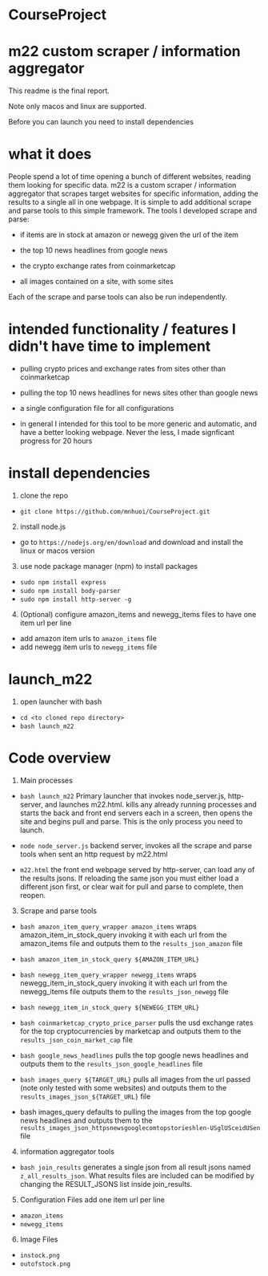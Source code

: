 # CourseProject

# m22 custom scraper / information aggregator

This readme is the final report.

Note only macos and linux are supported.

Before you can launch you need to install dependencies

# what it does

People spend a lot of time opening a bunch of different websites, reading them looking for specific data. m22 is a custom scraper / information aggregator that scrapes target websites for specific information, adding the results to a single all in one webpage. It is simple to add additional scrape and parse tools to this simple framework. The tools I developed scrape and parse:

- if items are in stock at amazon or newegg given the url of the item

- the top 10 news headlines from google news

- the crypto exchange rates from coinmarketcap

- all images contained on a site, with some sites

Each of the scrape and parse tools can also be run independently.

# intended functionality / features I didn't have time to implement

- pulling crypto prices and exchange rates from sites other than coinmarketcap

- pulling the top 10 news headlines for news sites other than google news

- a single configuration file for all configurations

- in general I intended for this tool to be more generic and automatic, and have a better looking webpage. Never the less, I made signficant progress for 20 hours

# install dependencies

1. clone the repo 
- `git clone https://github.com/mnhuoi/CourseProject.git`

2. install node.js
- go to `https://nodejs.org/en/download` and download and install the linux or macos version

3. use node package manager (npm) to install packages
- `sudo npm install express`
- `sudo npm install body-parser`
- `sudo npm install http-server -g`

4. (Optional) configure amazon_items and newegg_items files to have one item url per line
- add amazon item urls to `amazon_items` file
- add newegg item urls to `newegg_items` file

# launch_m22

1. open launcher with bash
- `cd <to cloned repo directory>`
- `bash launch_m22`

# Code overview

1. Main processes
- `bash launch_m22` Primary launcher that invokes node_server.js, http-server, and launches m22.html. kills any already running processes and starts the back and front end servers each in a screen, then opens the site and begins pull and parse. This is the only process you need to launch.

- `node node_server.js` backend server, invokes all the scrape and parse tools when sent an http request by m22.html

- `m22.html` the front end webpage served by http-server, can load any of the results jsons. If reloading the same json you must either load a different json first, or clear wait for pull and parse to complete, then reopen.

3. Scrape and parse tools
- `bash amazon_item_query_wrapper amazon_items` wraps amazon_item_in_stock_query invoking it with each url from the amazon_items file and outputs them to the `results_json_amazon` file
- `bash amazon_item_in_stock_query ${AMAZON_ITEM_URL}`	

- `bash newegg_item_query_wrapper newegg_items` wraps newegg_item_in_stock_query invoking it with each url from the newegg_items file outputs them to the `results_json_newegg` file
- `bash newegg_item_in_stock_query ${NEWEGG_ITEM_URL}`		

- `bash coinmarketcap_crypto_price_parser` pulls the usd exchange rates for the top cryptocurrencies by marketcap and outputs them to the `results_json_coin_market_cap` file
			
- `bash google_news_headlines` pulls the top google news headlines and outputs them to the `results_json_google_headlines` file
			
- `bash images_query ${TARGET_URL}` pulls all images from the url passed (note only tested with some websites) and outputs them to the `results_images_json_${TARGET_URL}` file
- bash images_query defaults to pulling the images from the top google news headlines and outputs them to the `results_images_json_httpsnewsgooglecomtopstorieshlen-USglUSceidUSen` file
	
4. information aggregator tools
- `bash join_results` generates a single json from all result jsons named `z_all_results_json`. What results files are included can be modified by changing the RESULT_JSONS list inside join_results.

5. Configuration Files add one item url per line
- `amazon_items`
- `newegg_items`

6. Image Files
- `instock.png`				
- `outofstock.png`